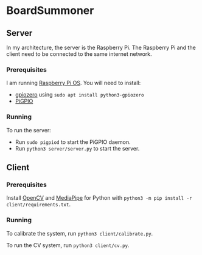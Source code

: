 # BoardSummoner

## Server

In my architecture, the server is the Raspberry Pi. The Raspberry Pi and the client need to be connected to the same
internet network.

### Prerequisites

I am running [Raspberry Pi OS](https://www.raspberrypi.com/software/). You will need to install:

- [gpiozero](https://gpiozero.readthedocs.io/en/stable/installing.html) using `sudo apt install python3-gpiozero`
- [PiGPIO](https://abyz.me.uk/rpi/pigpio/)

### Running

To run the server:

- Run `sudo pigpiod` to start the PiGPIO daemon.
- Run `python3 server/server.py` to start the server.

## Client

### Prerequisites

Install [OpenCV](https://opencv.org/) and [MediaPipe](https://developers.google.com/mediapipe) for Python with
`python3 -m pip install -r client/requirements.txt`.

### Running

To calibrate the system, run `python3 client/calibrate.py`.

To run the CV system, run `python3 client/cv.py`.
